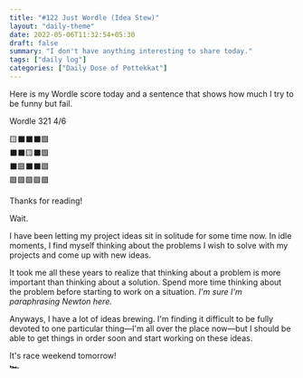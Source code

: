 ```yaml
---
title: "#122 Just Wordle (Idea Stew)"
layout: "daily-theme"
date: 2022-05-06T11:32:54+05:30
draft: false
summary: "I don't have anything interesting to share today."
tags: ["daily log"]
categories: ["Daily Dose of Pottekkat"]
---
```


Here is my Wordle score today and a sentence that shows how much I try to be funny but fail.

Wordle 321 4/6

🟨⬛⬛⬛🟩\
⬛⬛🟨⬛🟩\
⬛🟩⬛⬛🟩\
🟩🟩🟩🟩🟩

Thanks for reading!

Wait.

I have been letting my project ideas sit in solitude for some time now. In idle moments, I find myself thinking about the problems I wish to solve with my projects and come up with new ideas.

It took me all these years to realize that thinking about a problem is more important than thinking about a solution. Spend more time thinking about the problem before starting to work on a situation. _I'm sure I'm paraphrasing Newton here._

Anyways, I have a lot of ideas brewing. I'm finding it difficult to be fully devoted to one particular thing—I'm all over the place now—but I should be able to get things in order soon and start working on these ideas.

It's race weekend tomorrow!\
🏎️ 
